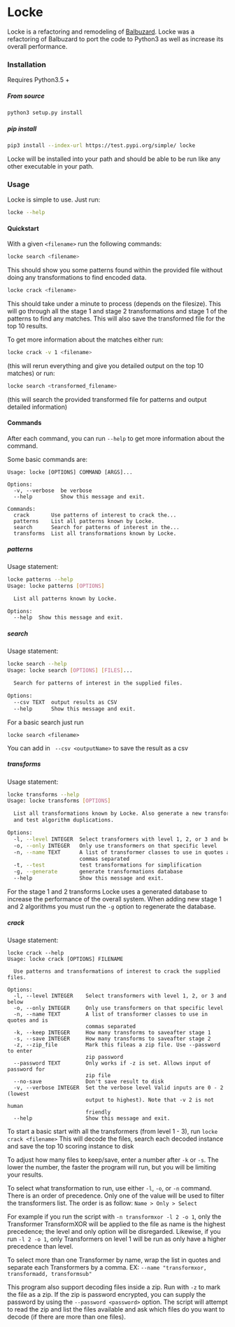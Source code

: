 Locke
=====

Locke is a refactoring and remodeling of [Balbuzard](https://github.com/decalage2/balbuzard).
Locke was a refactoring of Balbuzard to port the code to Python3 as well as 
increase its overall performance.
### Installation

Requires Python3.5 +

##### From source
``` bash
python3 setup.py install
```
##### pip install
``` bash
pip3 install --index-url https://test.pypi.org/simple/ locke
```

Locke will be installed into your path and should be able to be run like any
other executable in your path. 

### Usage

Locke is simple to use. Just run:
``` bash
locke --help
```

#### Quickstart
With a given ``<filename>`` run the following commands:

```bash
locke search <filename>
```
This should show you some patterns found within the provided file without doing
any transformations to find encoded data.

```bash
locke crack <filename>
```
This should take under a minute to process (depends on the filesize). This will 
go through all the stage 1 and stage 2 transformations and stage 1 of the 
patterns to find any matches. This will also save the transformed file for 
the top 10 results.

To get more information about the matches either run:

```bash
locke crack -v 1 <filename>
``` 
(this will rerun everything and give you detailed output on the top 10 matches)
or run:
```bash
locke search <transformed_filename>
``` 
(this will search the provided transformed file for patterns and output 
detailed information)
#### Commands
After each command, you can run ``--help`` to get more information about the command.

Some basic commands are:
```
Usage: locke [OPTIONS] COMMAND [ARGS]...

Options:
  -v, --verbose  be verbose
  --help         Show this message and exit.

Commands:
  crack       Use patterns of interest to crack the...
  patterns    List all patterns known by Locke.
  search      Search for patterns of interest in the...
  transforms  List all transformations known by Locke.
```
##### patterns
Usage statement:
```bash
locke patterns --help
Usage: locke patterns [OPTIONS]

  List all patterns known by Locke.

Options:
  --help  Show this message and exit.
```
##### search
Usage statement:
```bash
locke search --help
Usage: locke search [OPTIONS] [FILES]...

  Search for patterns of interest in the supplied files.

Options:
  --csv TEXT  output results as CSV
  --help      Show this message and exit.
```
For a basic search just run 
```
locke search <filename>
```
You can add in `` --csv <outputName>`` to save the result as a csv

##### transforms
Usage statement:
```bash
locke transforms --help
Usage: locke transforms [OPTIONS]

  List all transformations known by Locke. Also generate a new transforms.db
  and test algorithm duplications.

Options:
  -l, --level INTEGER  Select transformers with level 1, 2, or 3 and below
  -o, --only INTEGER   Only use transformers on that specific level
  -n, --name TEXT      A list of transformer classes to use in quotes and is
                       commas separated
  -t, --test           test transformations for simplification
  -g, --generate       generate transformations database
  --help               Show this message and exit.
```

For the stage 1 and 2 transforms Locke uses a generated database to increase the
performance of the overall system. When adding new stage 1 and 2 algorithms you
must run the ``-g`` option to regenerate the database.

##### crack
Usage statement:
```
locke crack --help
Usage: locke crack [OPTIONS] FILENAME

  Use patterns and transformations of interest to crack the supplied files.

Options:
  -l, --level INTEGER    Select transformers with level 1, 2, or 3 and below
  -o, --only INTEGER     Only use transformers on that specific level
  -n, --name TEXT        A list of transformer classes to use in quotes and is
                         commas separated
  -k, --keep INTEGER     How many transforms to saveafter stage 1
  -s, --save INTEGER     How many transforms to saveafter stage 2
  -z, --zip_file         Mark this fileas a zip file. Use --password to enter
                         zip password
  --password TEXT        Only works if -z is set. Allows input of password for
                         zip file
  --no-save              Don't save result to disk
  -v, --verbose INTEGER  Set the verbose level Valid inputs are 0 - 2 (lowest
                         output to highest). Note that -v 2 is not human
                         friendly
  --help                 Show this message and exit.

```

To start a basic start with all the transformers (from level 1 - 3), run ``locke crack <filename>``
This will decode the files, search each decoded instance and save the top 10 scoring instance to disk

To adjust how many files to keep/save, enter a number after ``-k`` or ``-s``. The lower the number,
the faster the program will run, but you will be limiting your results.

To select what transformation to run, use either ``-l``, ``-o``, or ``-n`` command. There is an order of
precedence. Only one of the value will be used to filter the transformers list. The order is as follow:
``Name > Only > Select``

For example if you run the script with ``-n transformxor -l 2 -o 1``, only the Transformer TransformXOR will
be applied to the file as name is the highest precedence; the level and only option will be disregarded. 
Likewise, if you run ``-l 2 -o 1``, only Transformers on level 1 will be run as only have a higher precedence 
than level.

To select more than one Transformer by name, wrap the list in quotes and separate each Transformers by a comma.
EX: ``--name "transformxor, transformadd, transformsub"``

This program also support decoding files inside a zip. Run with ``-z`` to mark the file as a zip. If the zip is
password encrypted, you can supply the password by using the ``--password <password>`` option. The script
will attempt to read the zip and list the files available and ask which files do you want to decode (if there are
more than one files).
